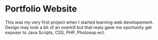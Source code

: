 # Portfolio Website
This was my very first project when I started learning web developement.
Design may look a bit of an overkill but that realy gave me oportunity get exposer to Java Scripts, CSS, PHP, Photosop ect. 
